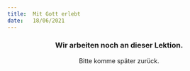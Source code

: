 ```yaml
---
title:  Mit Gott erlebt
date:   18/06/2021
---
```


### <center>Wir arbeiten noch an dieser Lektion.</center>
<center>Bitte komme später zurück.</center>